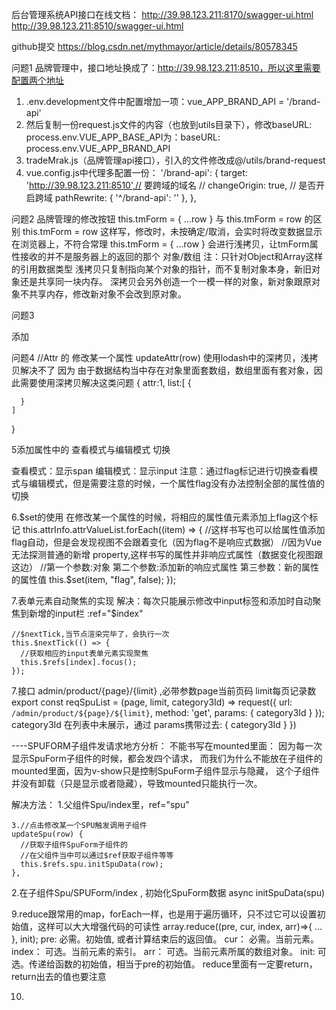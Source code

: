 后台管理系统API接口在线文档：
http://39.98.123.211:8170/swagger-ui.html
http://39.98.123.211:8510/swagger-ui.html
 
github提交 https://blog.csdn.net/mythmayor/article/details/80578345

问题1
品牌管理中，接口地址换成了：http://39.98.123.211:8510，所以这里需要配置两个地址
1. .env.development文件中配置增加一项：vue_APP_BRAND_API = '/brand-api'
2. 然后复制一份request.js文件的内容（也放到utils目录下），修改baseURL: process.env.VUE_APP_BASE_API为：baseURL: process.env.VUE_APP_BRAND_API
3. tradeMrak.js（品牌管理api接口），引入的文件修改成@/utils/brand-request
4. vue.config.js中代理多配置一份：      '/brand-api': {
        target: 'http://39.98.123.211:8510',// 要跨域的域名
        // changeOrigin: true, // 是否开启跨域
        pathRewrite: { '^/brand-api': '' },
},

问题2
品牌管理的修改按钮 this.tmForm = { ...row } 与 this.tmForm = row 的区别
this.tmForm = row
  这样写，修改时，未按确定/取消，会实时将改变数据显示在浏览器上，不符合常理
this.tmForm = { ...row }
  会进行浅拷贝，让tmForm属性接收的并不是服务器上的返回的那个 对象/数组
    注：只针对Object和Array这样的引用数据类型
        浅拷贝只复制指向某个对象的指针，而不复制对象本身，新旧对象还是共享同一块内存。 
        深拷贝会另外创造一个一模一样的对象，新对象跟原对象不共享内存，修改新对象不会改到原对象。
        
问题3
  <!-- template slot是作用域插槽，slot-scope=""语义更加明确，相当于一行的数据 -->
  <template slot-scope="{ row, $index }">
    <el-button type="warning" icon="el-icon-edit" size="mini" @click="updateAttr(row)"></el-button>
  </template>
  <!-- disabled属性以防止用户使用<input>元素，直到满足其他条件（如选择复选框等） -->
  <el-button type="primary" icon="el-icon-plus" :disabled="!category3Id">添加</el-button>
  
问题4
  //Attr 的 修改某一个属性 updateAttr(row) 使用lodash中的深拷贝，浅拷贝解决不了
  因为  由于数据结构当中存在对象里面套数组，数组里面有套对象，因此需要使用深拷贝解决这类问题
  {
    attr:1,
    list:[
      { 
        
      }
    ]
  }
  
5添加属性中的 查看模式与编辑模式 切换

查看模式：显示span
编辑模式：显示input
注意：通过flag标记进行切换查看模式与编辑模式，但是需要注意的时候，一个属性flag没有办法控制全部的属性值的切换

6.$set的使用
  在修改某一个属性的时候，将相应的属性值元素添加上flag这个标记
  this.attrInfo.attrValueList.forEach((item) => {
    //这样书写也可以给属性值添加flag自动，但是会发现视图不会跟着变化（因为flag不是响应式数据）
    //因为Vue无法探测普通的新增 property,这样书写的属性并非响应式属性（数据变化视图跟这边）
    //第一个参数:对象  第二个参数:添加新的响应式属性  第三参数：新的属性的属性值
    this.$set(item, "flag", false);
  });
  
7.表单元素自动聚焦的实现
  解决：每次只能展示修改中input标签和添加时自动聚焦到新增的input栏
    :ref="$index"
    
    //$nextTick,当节点渲染完毕了，会执行一次
    this.$nextTick(() => {
      //获取相应的input表单元素实现聚焦
      this.$refs[index].focus();
    });
    
7.接口 admin/product/{page}/{limit} ,必带参数page当前页码 limit每页记录数
  export const reqSpuList = (page, limit, category3Id) => request({ url: `/admin/product/${page}/${limit}`, method: 'get', params: { category3Id } });
  category3Id 在列表中未展示，通过 params携带过去: { category3Id } })
      
----SPUFORM子组件发请求地方分析：
不能书写在mounted里面：
因为每一次显示SpuForm子组件的时候，都会发四个请求，
而我们为什么不能放在子组件的mounted里面，因为v-show只是控制SpuForm子组件显示与隐藏，
这个子组件并没有卸载（只是显示或者隐藏），导致mounted只能执行一次。

解决方法：
  1.父组件Spu/index里，ref="spu"
  
    3.//点击修改某一个SPU触发调用子组件
    updateSpu(row) {
      //获取子组件SpuForm子组件的
      //在父组件当中可以通过$ref获取子组件等等
      this.$refs.spu.initSpuData(row);
    },

  2.在子组件Spu/SPUForm/index , 初始化SpuForm数据
  async initSpuData(spu) 
  
9.reduce跟常用的map，forEach一样，也是用于遍历循环，只不过它可以设置初始值，这样可以大大增强代码的可读性
    array.reduce((pre, cur, index, arr)=>{
      ...
    }, init);
    pre: 必需。初始值, 或者计算结束后的返回值。
    cur： 必需。当前元素。
    index： 可选。当前元素的索引。
    arr： 可选。当前元素所属的数组对象。
    init: 可选。传递给函数的初始值，相当于pre的初始值。
    reduce里面有一定要return，return出去的值也要注意
    
 10. <style scoped> 不影响子组件样式，
        要使用（深度选择器） 才能影响子组件样式
      >>>  一般用于原生CSS
      
      /deep/ 一般用于less
      
       ::v-deep 一般用户scss
       
       
66)权限管理的介绍

  权限、角色等等业务逻辑

  角色:一家企业而言：BOSS、运维、销售、程序员

  权限:超级管理员（BOSS），是有权利操作整个项目的所有的模块
       xxxx（新管理员），只能首页、物品管理者一部分菜单数据
  admin：超级管理员-----boss

67:权限管理业务串讲

  权限管理：用户管理、角色管理、菜单管理
  由于用户管理、角色管理、菜单管理：对于获取数据、展示数据、收集数据相对而言，简单很多，因此进行相应的串讲。
  把精力放到如何实现权限业务。

68:菜单权限的业务分析

  超级管理:首页、权限模块、商品模块
  xxxx：首页
  不同的用户、不同角色的任务，项目当中所能操作的、看见的菜单是不一样的。


  如何实现菜单的权限？不同的用户所能操作|查看菜单不一样的？

  起始不同的用户（角色），登录的时候会向服务器发请求，服务器会把用户相应的菜单的权限的信息，返回给我们
  我们可以根据服务器返回的数据（信息），可以动态的设置路由，可以根据不同的用户展示不同的菜单。


  菜单权限:当用户获取用户信息的时候，服务器会把相应的用户拥有菜单的权限信息返回，需要根据用户身份对比出，当前这个用户需要展示哪些菜单

69)完成菜单权限
  当用户登录的时候，服务器端会返回相应角色的菜单权限的信息
  只不过返回信息是一个数组routes-->['sku','spu',produt']


 70)按钮权限
   菜单权限：不同的用户（角色），能操作、能观看的菜单是不同的。

   按钮的权限：不同的用户（角色），有的用户的是可见按钮、当然有的用户不可见。